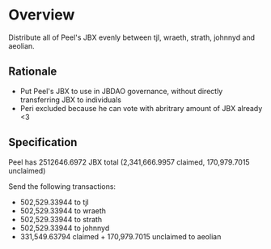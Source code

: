# Overview

Distribute all of Peel's JBX evenly between tjl, wraeth, strath, johnnyd and aeolian.

## Rationale

- Put Peel's JBX to use in JBDAO governance, without directly transferring JBX to individuals
- Peri excluded because he can vote with abritrary amount of JBX already <3

## Specification

Peel has 2512646.6972 JBX total (2,341,666.9957 claimed, 170,979.7015 unclaimed)

Send the following transactions:
- 502,529.33944 to tjl
- 502,529.33944 to wraeth
- 502,529.33944 to strath
- 502,529.33944 to johnnyd
- 331,549.63794 claimed + 170,979.7015 unclaimed to aeolian
